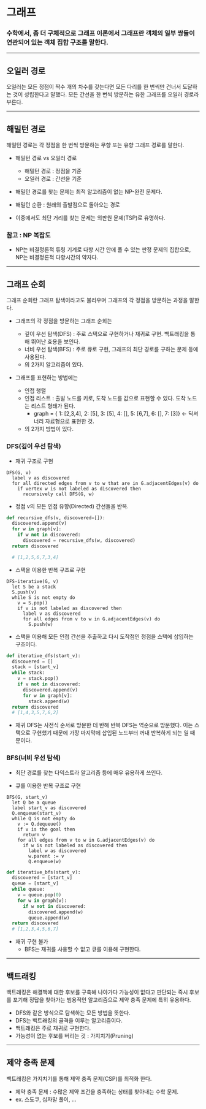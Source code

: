 # 그래프

### 수학에서, 좀 더 구체적으로 그래프 이론에서 그래프란 객체의 일부 쌍들이 연관되어 있는 객체 집합 구조를 말한다.

<hr />

## 오일러 경로

오일러는 모든 정점이 짝수 개의 차수를 갖는다면 모든 다리를 한 번씩만 건너서 도달하는 것이 성립한다고 말했다.
모든 간선을 한 번씩 방문하는 유한 그래프를 오일러 경로라 부른다.

<hr />

## 해밀턴 경로

해밀턴 경로는 각 정점을 한 번씩 방문하는 무향 또는 유향 그래프 경로를 말한다.

- 해밀턴 경로 vs 오일러 경로
  - 해밀턴 경로 : 정점을 기준
  - 오일러 경로 : 간선을 기준
- 해밀턴 경로를 찾는 문제는 최적 알고리즘이 없는 NP-완전 문제다.

- 해밀턴 순환 : 원래의 출발점으로 돌아오는 경로
- 이중에서도 최단 거리를 찾는 문제는 외판원 문제(TSP)로 유명하다.

### 참고 : NP 복잡도

- NP는 비결정론적 튜링 기계로 다항 시간 안에 풀 수 있는 판정 문제의 집합으로, NP는 비결정론적 다항시간의 약자다.

<hr />

## 그래프 순회

그래프 순회란 그래프 탐색이라고도 불리우며 그래프의 각 정점을 방문하는 과정을 말한다.

- 그래프의 각 정점을 방문하는 그래프 순회는

  - 깊이 우선 탐색(DFS) : 주로 스택으로 구현하거나 재귀로 구현. 백트래킹을 통해 뛰어난 효용을 보인다.
  - 너비 우선 탐색(BFS) : 주로 큐로 구현, 그래프의 최단 경로를 구하는 문제 등에 사용된다.
  - 의 2가지 알고리즘이 있다.

- 그래프를 표현하는 방법에는
  - 인접 행렬
  - 인접 리스트 : 출발 노드를 키로, 도착 노드를 값으로 표현할 수 있다. 도착 노드는 리스트 형태가 된다.
    - graph = { 1: [2,3,4], 2: [5], 3: [5], 4: [], 5: [6,7], 6: [], 7: [3]} <- 딕셔너리 자료형으로 표현한 것.
  - 의 2가지 방법이 있다.

### DFS(깊이 우선 탐색)

- 재귀 구조로 구현

```
DFS(G, v)
  label v as discovered
  for all directed edges from v to w that are in G.adjacentEdges(v) do
    if vertex w is not labeled as discovered then
      recursively call DFS(G, w)
```

- 정점 v의 모든 인접 유향(Directed) 간선들을 반복.

```Python
def recursive_dfs(v, discovered=[]):
  discovered.append(v)
  for w in graph[v]:
    if w not in discovered:
      discovered = recursive_dfs(w, discovered)
  return discovered

  # [1,2,5,6,7,3,4]
```

- 스택을 이용한 반복 구조로 구현

```
DFS-iterative(G, v)
  let S be a stack
  S.push(v)
  while S is not empty do
    v = S.pop()
    if v is not labeled as discovered then
      label v as discovered
      for all edges from v to w in G.adjacentEdges(v) do
        S.push(w)
```

- 스택을 이용해 모든 인접 간선을 추출하고 다시 도착점인 정점을 스택에 삽입하는 구조이다.

```Python
def iterative_dfs(start_v):
  discovered = []
  stack = [start_v]
  while stack:
    v = stack.pop()
    if v not in discovered:
      discovered.append(v)
      for w in graph[v]:
        stack.append(w)
  return discovered
  # [1,4,3,5,7,6,2]
```

- 재귀 DFS는 사전식 순서로 방문한 데 반해 반복 DFS는 역순으로 방문했다. 이는 스택으로 구현했기 때문에 가장 마지막에 삽입된 노드부터 꺼내 반복하게 되는 일 때문이다.

### BFS(너비 우선 탐색)

- 최단 경로를 찾는 다익스트라 알고리즘 등에 매우 유용하게 쓰인다.

- 큐를 이용한 반복 구조로 구현

```
BFS(G, start_v)
  let Q be a queue
  label start_v as discovered
  Q.enqueue(start_v)
  while Q is not empty do
    v := Q.dequeue()
    if v is the goal then
      return v
    for all edges from v to w in G.adjacentEdges(v) do
      if w is not labeled as discovered then
        label w as discovered
        w.parent := v
        Q.enqueue(w)
```

```Python
def iterative_bfs(start_v):
  discovered = [start_v]
  queue = [start_v]
  while queue:
    v = queue.pop(0)
    for w in graph[v]:
      if w not in discovered:
        discovered.append(w)
        queue.append(w)
  return discovered
  # [1,2,3,4,5,6,7]
```

- 재귀 구현 불가
  - BFS는 재귀를 사용할 수 없고 큐를 이용해 구현한다.

<hr />

## 백트래킹

백트래킹은 해결책에 대한 후보를 구축해 나아가다 가능성이 없다고 판단되는 즉시 후보를 포기해 정답을 찾아가는 범용적인 알고리즘으로 제약 충족 문제에 특히 유용하다.

- DFS와 같은 방식으로 탐색하는 모든 방법을 뜻한다.
- DFS는 백트래킹의 골격을 이루는 알고리즘이다.
- 백트래킹은 주로 재귀로 구현한다.
- 가능성이 없는 후보를 버리는 것 : 가지치기(Pruning)

<hr />

## 제약 충족 문제

백트래킹은 가지치기를 통해 제약 충족 문제(CSP)를 최적화 한다.

- 제약 충족 문제 : 수많은 제약 조건을 충족하는 상태를 찾아내는 수학 문제.
- ex. 스도쿠, 십자말 풀이, ...
